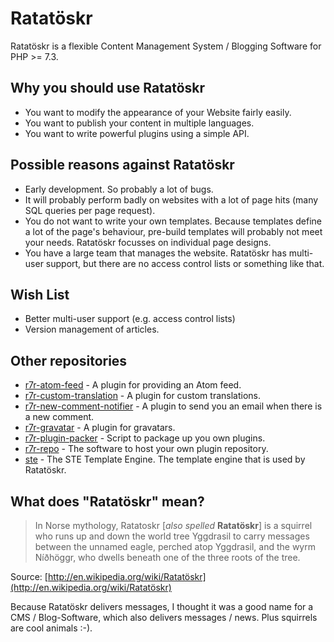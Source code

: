 Ratatöskr
=========

Ratatöskr is a flexible Content Management System / Blogging Software for PHP >= 7.3.

Why you should use Ratatöskr
----------------------------

* You want to modify the appearance of your Website fairly easily.
* You want to publish your content in multiple languages.
* You want to write powerful plugins using a simple API.

Possible reasons against Ratatöskr
----------------------------------

* Early development. So probably a lot of bugs.
* It will probably perform badly on websites with a lot of page hits (many SQL queries per page request).
* You do not want to write your own templates. Because templates define a lot of the page's behaviour, pre-build templates will probably not meet your needs. Ratatöskr focusses on individual page designs.
* You have a large team that manages the website. Ratatöskr has multi-user support, but there are no access control lists or something like that.

Wish List
---------

* Better multi-user support (e.g. access control lists)
* Version management of articles.

Other repositories
------------------

* [r7r-atom-feed](https://github.com/silvasur/r7r-atom-feed) - A plugin for providing an Atom feed.
* [r7r-custom-translation](https://github.com/silvasur/r7r-custom-translation) - A plugin for custom translations.
* [r7r-new-comment-notifier](https://github.com/silvasur/r7r-new-comment-notifier) - A plugin to send you an email when there is a new comment.
* [r7r-gravatar](https://github.com/silvasur/r7r-gravatar) - A plugin for gravatars.
* [r7r-plugin-packer](https://github.com/silvasur/r7r-plugin-packer) - Script to package up you own plugins.
* [r7r-repo](https://github.com/silvasur/r7r-repo) - The software to host your own plugin repository.
* [ste](https://github.com/silvasur/ste) - The STE Template Engine. The template engine that is used by Ratatöskr.

What does "Ratatöskr" mean?
---------------------------

> In Norse mythology, Ratatoskr \[*also spelled* **Ratatöskr**\] is a squirrel who runs up and down the world tree Yggdrasil to carry messages between the unnamed eagle, perched atop Yggdrasil, and the wyrm Níðhöggr, who dwells beneath one of the three roots of the tree.

Source: [http://en.wikipedia.org/wiki/Ratatöskr](http://en.wikipedia.org/wiki/Ratatöskr)

Because Ratatöskr delivers messages, I thought it was a good name for a CMS / Blog-Software, which also delivers messages / news. Plus squirrels are cool animals :-).
